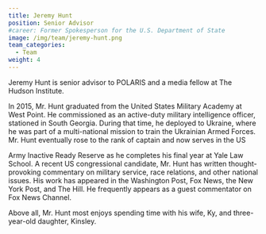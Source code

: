```yaml
---
title: Jeremy Hunt
position: Senior Advisor
#career: Former Spokesperson for the U.S. Department of State
image: /img/team/jeremy-hunt.png
team_categories:
  - Team
weight: 4
---
```


Jeremy Hunt is senior advisor to POLARIS and a media fellow at The Hudson Institute.

In 2015, Mr. Hunt graduated from the United States Military Academy at West Point. He commissioned as an active-duty military intelligence officer, stationed in South Georgia. During that time, he deployed to Ukraine, where he was part of a multi-national mission to train the Ukrainian Armed Forces. Mr. Hunt eventually rose to the rank of captain and now serves in the US

Army Inactive Ready Reserve as he completes his final year at Yale Law School. A recent US congressional candidate, Mr. Hunt has written thought-provoking commentary on military service, race relations, and other national issues. His work has appeared in the Washington Post, Fox News, the New York Post, and The Hill. He frequently appears as a guest commentator on Fox News Channel.

Above all, Mr. Hunt most enjoys spending time with his wife, Ky, and three-year-old daughter, Kinsley.